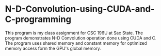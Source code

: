 # N-D-Convolution-using-CUDA-and-C-programming

This program is my class assignment for CSC 196U at Sac State. The program demonstrates N-D Convolution operation done using CUDA and C.
The program uses shared memory and constant memory for optimized memory access form the GPU's global memory.

